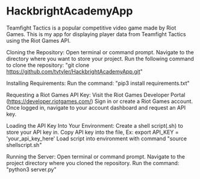 # HackbrightAcademyApp
Teamfight Tactics is a popular competitive video game made by Riot Games. This is my app for displaying player data from Teamfight Tactics using the Riot Games API.

Cloning the Repository:
Open terminal or command prompt.
Navigate to the directory where you want to store your project.
Run the following command to clone the repository: "git clone https://github.com/tvtyler/HackbrightAcademyApp.git"

Installing Requirements:
Run the command: "pip3 install requirements.txt"

Requesting a Riot Games API Key:
Visit the Riot Games Developer Portal (https://developer.riotgames.com/)
Sign in or create a Riot Games account.
Once logged in, navigate to your account dashboard and request an API key.

Loading the API Key Into Your Environment:
Create a shell script(.sh) to store your API key in.
Copy API key into the file, Ex: export API_KEY = 'your_api_key_here'
Load script into environment with command "source shellscript.sh"

Running the Server:
Open terminal or command prompt.
Navigate to the project directory where you cloned the repository.
Run the command: "python3 server.py"
